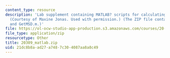 ```yaml
---
content_type: resource
description: 'Lab supplement containing MATLAB? scripts for calculating MSD and G*.
  (Courtesy of Maxine Jonas. Used with permission.) (The ZIP file contains: GetGstar.m
  and GetMSD.m.)'
file: https://ol-ocw-studio-app-production.s3.amazonaws.com/courses/20-309-biological-engineering-ii-instrumentation-and-measurement-fall-2006/21dc8b8aad27a7487c304087aa8a8c49_20309_matlab.zip
file_type: application/zip
resourcetype: Other
title: 20309_matlab.zip
uid: 21dc8b8a-ad27-a748-7c30-4087aa8a8c49
---
```

